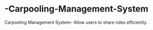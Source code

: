 # -Carpooling-Management-System
 Carpooling Management System– Allow users to share rides efficiently.

